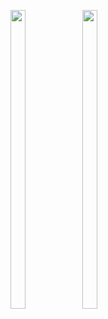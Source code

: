 <p float="center>
          
<img src="https://user-images.githubusercontent.com/113609040/210040596-19a974e5-a1c9-4da7-a54e-a68404ed17e0.png" width=22% height=35%>
<img src="https://user-images.githubusercontent.com/113609040/210040744-34fc836f-8e7d-46eb-ae36-b5b0de6b33aa.png" width=22% height=35%>

<img src="https://user-images.githubusercontent.com/113609040/210040895-e4df05be-d6a4-495d-b127-1d0a47ff597b.png" width=22% height=35%>
                                                                                                                 
</p>                                          
